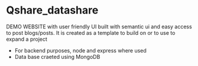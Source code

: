 # Qshare_datashare
DEMO WEBSITE with user friendly UI built with semantic ui and easy access to post blogs/posts. It is created as a template to build on or to use to expand a project
* For backend purposes, node and express where used
* Data base craeted using MongoDB
